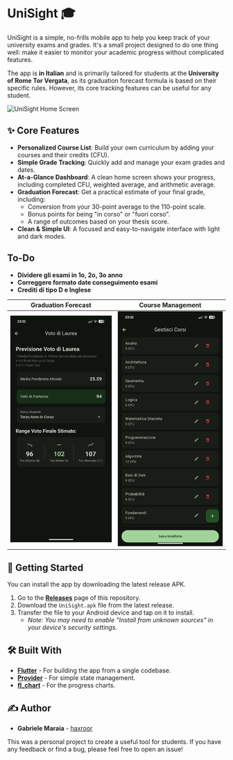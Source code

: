 # UniSight 🎓

UniSight is a simple, no-frills mobile app to help you keep track of your university exams and grades. It's a small project designed to do one thing well: make it easier to monitor your academic progress without complicated features.

The app is **in Italian** and is primarily tailored for students at the **University of Rome Tor Vergata**, as its graduation forecast formula is based on their specific rules. However, its core tracking features can be useful for any student.

![UniSight Home Screen](assets/screenshots/home_screen.png) <!-- Replace with the actual path to your screenshot -->

## ✨ Core Features

*   **Personalized Course List**: Build your own curriculum by adding your courses and their credits (CFU).
*   **Simple Grade Tracking**: Quickly add and manage your exam grades and dates.
*   **At-a-Glance Dashboard**: A clean home screen shows your progress, including completed CFU, weighted average, and arithmetic average.
*   **Graduation Forecast**: Get a practical estimate of your final grade, including:
    *   Conversion from your 30-point average to the 110-point scale.
    *   Bonus points for being "in corso" or "fuori corso".
    *   A range of outcomes based on your thesis score.
*   **Clean & Simple UI**: A focused and easy-to-navigate interface with light and dark modes.

## To-Do
*   **Dividere gli esami in 1o, 2o, 3o anno**
*   **Correggere formato date conseguimento esami**
*   **Crediti di tipo D e Inglese**

| Graduation Forecast                                     | Course Management                                       |
| ------------------------------------------------------- | ----------------------------------------------------- |
| ![Forecast Screen](assets/screenshots/forecast_screen.png) | ![Settings Screen](assets/screenshots/settings_screen.png) |

## 🚀 Getting Started

You can install the app by downloading the latest release APK.

1.  Go to the [**Releases**](https://github.com/haxroor/unisightapp/releases) page of this repository.
2.  Download the `UniSight.apk` file from the latest release.
3.  Transfer the file to your Android device and tap on it to install.
    *   *Note: You may need to enable "Install from unknown sources" in your device's security settings.*

## 🛠️ Built With

*   **[Flutter](https://flutter.dev/)** - For building the app from a single codebase.
*   **[Provider](https://pub.dev/packages/provider)** - For simple state management.
*   **[fl_chart](https://pub.dev/packages/fl_chart)** - For the progress charts.

## ✍️ Author

*   **Gabriele Maraia** - [haxroor](https://github.com/haxroor)

This was a personal project to create a useful tool for students. If you have any feedback or find a bug, please feel free to open an issue!
